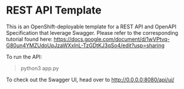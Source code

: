 # REST API Template

This is an OpenShift-deployable template for a REST API and OpenAPI Specification that leverage Swagger. Please refer to the corresponding tutorial found here: https://docs.google.com/document/d/1wVPtvq-G80un4YMZUdoUpJzaWXxInL-TzGDtKJ3qSo4/edit?usp=sharing

To run the API:
    
> python3 app.py

To check out the Swagger UI, head over to
    http://0.0.0.0:8080/api/ui/